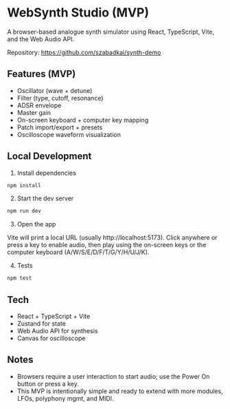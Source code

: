 # WebSynth Studio (MVP)

A browser-based analogue synth simulator using React, TypeScript, Vite, and the Web Audio API.

Repository: https://github.com/szabadkai/synth-demo


## Features (MVP)

- Oscillator (wave + detune)
- Filter (type, cutoff, resonance)
- ADSR envelope
- Master gain
- On-screen keyboard + computer key mapping
- Patch import/export + presets
- Oscilloscope waveform visualization

## Local Development

1. Install dependencies

```sh
npm install
```

2. Start the dev server

```sh
npm run dev
```

3. Open the app

Vite will print a local URL (usually http://localhost:5173). Click anywhere or press a key to enable audio, then play using the on-screen keys or the computer keyboard (A/W/S/E/D/F/T/G/Y/H/U/J/K).

4. Tests

```sh
npm test
```

## Tech

- React + TypeScript + Vite
- Zustand for state
- Web Audio API for synthesis
- Canvas for oscilloscope

## Notes

- Browsers require a user interaction to start audio; use the Power On button or press a key.
- This MVP is intentionally simple and ready to extend with more modules, LFOs, polyphony mgmt, and MIDI.
